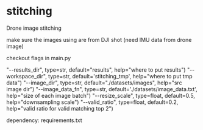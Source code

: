 # stitching

Drone image stitching 

make sure the images using are from DJI shot (need IMU data from drone image)

checkout flags in main.py

"--results_dir", type=str, default="results", help="where to put results")
"--workspace_dir", type=str, default='stitching_tmp', help="where to put tmp data")
"--image_dir", type=str, default="./datasets/images", help="src image dir")
"--image_data_fn", type=str, default='./datasets/image_data.txt', help="size of each image batch")
"--resize_scale", type=float, default=0.5, help="downsampling scale")
"--valid_ratio", type=float, default=0.2, help="valid ratio for valid matching top 2")


dependency:
requirements.txt

